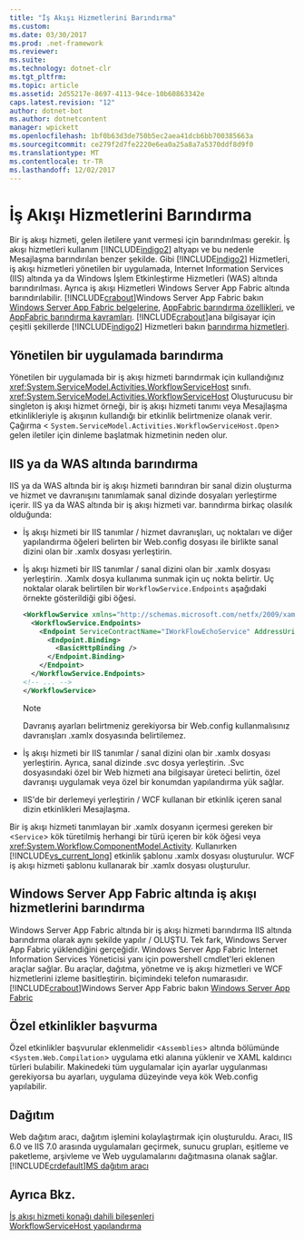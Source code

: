 ```yaml
---
title: "İş Akışı Hizmetlerini Barındırma"
ms.custom: 
ms.date: 03/30/2017
ms.prod: .net-framework
ms.reviewer: 
ms.suite: 
ms.technology: dotnet-clr
ms.tgt_pltfrm: 
ms.topic: article
ms.assetid: 2d55217e-8697-4113-94ce-10b60863342e
caps.latest.revision: "12"
author: dotnet-bot
ms.author: dotnetcontent
manager: wpickett
ms.openlocfilehash: 1bf0b63d3de750b5ec2aea41dcb6bb700385663a
ms.sourcegitcommit: ce279f2d7fe2220e6ea0a25a8a7a5370ddf8d9f0
ms.translationtype: MT
ms.contentlocale: tr-TR
ms.lasthandoff: 12/02/2017
---
```

# <a name="hosting-workflow-services"></a>İş Akışı Hizmetlerini Barındırma
Bir iş akışı hizmeti, gelen iletilere yanıt vermesi için barındırılması gerekir. İş akışı hizmetleri kullanım [!INCLUDE[indigo2](../../../../includes/indigo2-md.md)] altyapı ve bu nedenle Mesajlaşma barındırılan benzer şekilde. Gibi [!INCLUDE[indigo2](../../../../includes/indigo2-md.md)] Hizmetleri, iş akışı hizmetleri yönetilen bir uygulamada, Internet Information Services (IIS) altında ya da Windows İşlem Etkinleştirme Hizmetleri (WAS) altında barındırılması. Ayrıca iş akışı Hizmetleri Windows Server App Fabric altında barındırılabilir. [!INCLUDE[crabout](../../../../includes/crabout-md.md)]Windows Server App Fabric bakın [Windows Server App Fabric belgelerine](http://go.microsoft.com/fwlink/?LinkId=193037), [AppFabric barındırma özellikleri](http://go.microsoft.com/fwlink/?LinkId=196494), ve [AppFabric barındırma kavramları](http://go.microsoft.com/fwlink/?LinkId=196495). [!INCLUDE[crabout](../../../../includes/crabout-md.md)]ana bilgisayar için çeşitli şekillerde [!INCLUDE[indigo2](../../../../includes/indigo2-md.md)] Hizmetleri bakın [barındırma hizmetleri](../../../../docs/framework/wcf/hosting-services.md).  
  
## <a name="hosting-in-a-managed-application"></a>Yönetilen bir uygulamada barındırma  
 Yönetilen bir uygulamada bir iş akışı hizmeti barındırmak için kullandığınız <xref:System.ServiceModel.Activities.WorkflowServiceHost> sınıfı. <xref:System.ServiceModel.Activities.WorkflowServiceHost> Oluşturucusu bir singleton iş akışı hizmet örneği, bir iş akışı hizmeti tanımı veya Mesajlaşma etkinlikleriyle iş akışının kullandığı bir etkinlik belirtmenize olanak verir. Çağırma <<!--zz xref:System.ServiceModel.Activities.WorkflowServiceHost.Open%2A--> `System.ServiceModel.Activities.WorkflowServiceHost.Open`> gelen iletiler için dinleme başlatmak hizmetinin neden olur.  
  
## <a name="hosting-under-iis-or-was"></a>IIS ya da WAS altında barındırma  
 IIS ya da WAS altında bir iş akışı hizmeti barındıran bir sanal dizin oluşturma ve hizmet ve davranışını tanımlamak sanal dizinde dosyaları yerleştirme içerir. IIS ya da WAS altında bir iş akışı hizmeti var. barındırma birkaç olasılık olduğunda:  
  
-   İş akışı hizmeti bir IIS tanımlar / hizmet davranışları, uç noktaları ve diğer yapılandırma öğeleri belirten bir Web.config dosyası ile birlikte sanal dizini olan bir .xamlx dosyası yerleştirin.  
  
-   İş akışı hizmeti bir IIS tanımlar / sanal dizini olan bir .xamlx dosyası yerleştirin. .Xamlx dosya kullanıma sunmak için uç nokta belirtir. Uç noktalar olarak belirtilen bir `WorkflowService.Endpoints` aşağıdaki örnekte gösterildiği gibi öğesi.  
  
    ```xml  
    <WorkflowService xmlns="http://schemas.microsoft.com/netfx/2009/xaml/servicemodel"  xmlns:p1="http://schemas.microsoft.com/netfx/2009/xaml/activities" xmlns:sad="clr-namespace:System.Activities.Debugger;assembly=System.Activities" xmlns:x="http://schemas.microsoft.com/winfx/2006/xaml">  
      <WorkflowService.Endpoints>  
        <Endpoint ServiceContractName="IWorkFlowEchoService" AddressUri="">  
          <Endpoint.Binding>  
            <BasicHttpBinding />  
          </Endpoint.Binding>  
        </Endpoint>  
      </WorkflowService.Endpoints>  
    <!-- ... -->  
    </WorkflowService>  
    ```  
  
    > [!NOTE]
    >  Davranış ayarları belirtmeniz gerekiyorsa bir Web.config kullanmalısınız davranışları .xamlx dosyasında belirtilemez.  
  
-   İş akışı hizmeti bir IIS tanımlar / sanal dizini olan bir .xamlx dosyası yerleştirin. Ayrıca, sanal dizinde .svc dosya yerleştirin. .Svc dosyasındaki özel bir Web hizmeti ana bilgisayar üreteci belirtin, özel davranışı uygulamak veya özel bir konumdan yapılandırma yük sağlar.  
  
-   IIS'de bir derlemeyi yerleştirin / WCF kullanan bir etkinlik içeren sanal dizin etkinlikleri Mesajlaşma.  
  
 Bir iş akışı hizmeti tanımlayan bir .xamlx dosyanın içermesi gereken bir <`Service`> kök türetilmiş herhangi bir türü içeren bir kök öğesi veya <xref:System.Workflow.ComponentModel.Activity>. Kullanırken [!INCLUDE[vs_current_long](../../../../includes/vs-current-long-md.md)] etkinlik şablonu .xamlx dosyası oluşturulur. WCF iş akışı hizmeti şablonu kullanarak bir .xamlx dosyası oluşturulur.  
  
## <a name="hosting-workflow-services-under-windows-server-app-fabric"></a>Windows Server App Fabric altında iş akışı hizmetlerini barındırma  
 Windows Server App Fabric altında bir iş akışı hizmeti barındırma IIS altında barındırma olarak aynı şekilde yapılır / OLUŞTU. Tek fark, Windows Server App Fabric yüklendiğini gerçeğidir. Windows Server App Fabric Internet Information Services Yöneticisi yanı için powershell cmdlet'leri eklenen araçlar sağlar. Bu araçlar, dağıtma, yönetme ve iş akışı hizmetleri ve WCF hizmetlerini izleme basitleştirin. biçimindeki telefon numarasıdır. [!INCLUDE[crabout](../../../../includes/crabout-md.md)]Windows Server App Fabric bakın [Windows Server App Fabric](http://go.microsoft.com/fwlink/?LinkId=193037)  
  
## <a name="referencing-custom-activities"></a>Özel etkinlikler başvurma  
 Özel etkinlikler başvurular eklenmelidir <`Assemblies`> altında bölümünde <`System.Web.Compilation`> uygulama etki alanına yüklenir ve XAML kaldırıcı türleri bulabilir. Makinedeki tüm uygulamalar için ayarlar uygulanması gerekiyorsa bu ayarları, uygulama düzeyinde veya kök Web.config yapılabilir.  
  
## <a name="deployment"></a>Dağıtım  
 Web dağıtım aracı, dağıtım işlemini kolaylaştırmak için oluşturuldu. Aracı, IIS 6.0 ve IIS 7.0 arasında uygulamaları geçirmek, sunucu grupları, eşitleme ve paketleme, arşivleme ve Web uygulamalarını dağıtmasına olanak sağlar. [!INCLUDE[crdefault](../../../../includes/crdefault-md.md)][MS dağıtım aracı](http://go.microsoft.com/fwlink/?LinkId=178690)  
  
## <a name="see-also"></a>Ayrıca Bkz.  
 [İş akışı hizmeti konağı dahili bileşenleri](../../../../docs/framework/wcf/feature-details/workflow-service-host-internals.md)  
 [WorkflowServiceHost yapılandırma](../../../../docs/framework/wcf/feature-details/configuring-workflowservicehost.md)
